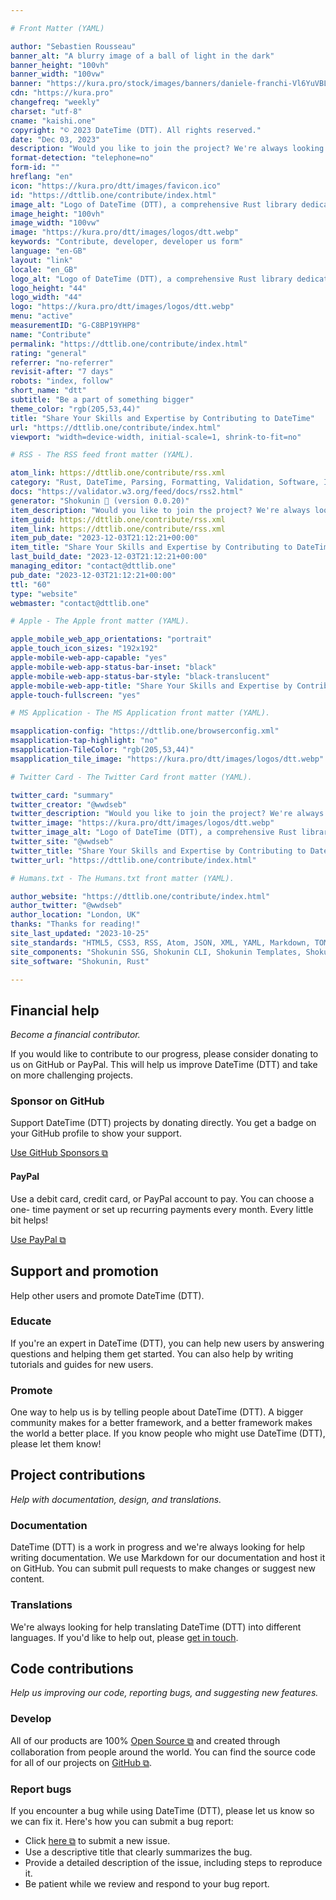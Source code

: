 ```yaml
---

# Front Matter (YAML)

author: "Sebastien Rousseau"
banner_alt: "A blurry image of a ball of light in the dark"
banner_height: "100vh"
banner_width: "100vw"
banner: "https://kura.pro/stock/images/banners/daniele-franchi-Vl6YuVBLEys.webp"
cdn: "https://kura.pro"
changefreq: "weekly"
charset: "utf-8"
cname: "kaishi.one"
copyright: "© 2023 DateTime (DTT). All rights reserved."
date: "Dec 03, 2023"
description: "Would you like to join the project? We're always looking for people with skills in both developing and using open source software."
format-detection: "telephone=no"
form-id: ""
hreflang: "en"
icon: "https://kura.pro/dtt/images/favicon.ico"
id: "https://dttlib.one/contribute/index.html"
image_alt: "Logo of DateTime (DTT), a comprehensive Rust library dedicated to parsing, validating, manipulating, and formatting dates and times"
image_height: "100vh"
image_width: "100vw"
image: "https://kura.pro/dtt/images/logos/dtt.webp"
keywords: "Contribute, developer, developer us form"
language: "en-GB"
layout: "link"
locale: "en_GB"
logo_alt: "Logo of DateTime (DTT), a comprehensive Rust library dedicated to parsing, validating, manipulating, and formatting dates and times"
logo_height: "44"
logo_width: "44"
logo: "https://kura.pro/dtt/images/logos/dtt.webp"
menu: "active"
measurementID: "G-C8BP19YHP8"
name: "Contribute"
permalink: "https://dttlib.one/contribute/index.html"
rating: "general"
referrer: "no-referrer"
revisit-after: "7 days"
robots: "index, follow"
short_name: "dtt"
subtitle: "Be a part of something bigger"
theme_color: "rgb(205,53,44)"
title: "Share Your Skills and Expertise by Contributing to DateTime"
url: "https://dttlib.one/contribute/index.html"
viewport: "width=device-width, initial-scale=1, shrink-to-fit=no"

# RSS - The RSS feed front matter (YAML).

atom_link: https://dttlib.one/contribute/rss.xml
category: "Rust, DateTime, Parsing, Formatting, Validation, Software, Integration, Performance, Development, Timezones"
docs: "https://validator.w3.org/feed/docs/rss2.html"
generator: "Shokunin 🦀 (version 0.0.20)"
item_description: "Would you like to join the project? We're always looking for people with skills in both developing and using open source software."
item_guid: https://dttlib.one/contribute/rss.xml
item_link: https://dttlib.one/contribute/rss.xml
item_pub_date: "2023-12-03T21:12:21+00:00"
item_title: "Share Your Skills and Expertise by Contributing to DateTime"
last_build_date: "2023-12-03T21:12:21+00:00"
managing_editor: "contact@dttlib.one"
pub_date: "2023-12-03T21:12:21+00:00"
ttl: "60"
type: "website"
webmaster: "contact@dttlib.one"

# Apple - The Apple front matter (YAML).

apple_mobile_web_app_orientations: "portrait"
apple_touch_icon_sizes: "192x192"
apple-mobile-web-app-capable: "yes"
apple-mobile-web-app-status-bar-inset: "black"
apple-mobile-web-app-status-bar-style: "black-translucent"
apple-mobile-web-app-title: "Share Your Skills and Expertise by Contributing to DateTime"
apple-touch-fullscreen: "yes"

# MS Application - The MS Application front matter (YAML).

msapplication-config: "https://dttlib.one/browserconfig.xml"
msapplication-tap-highlight: "no"
msapplication-TileColor: "rgb(205,53,44)"
msapplication_tile_image: "https://kura.pro/dtt/images/logos/dtt.webp"

# Twitter Card - The Twitter Card front matter (YAML).

twitter_card: "summary"
twitter_creator: "@wwdseb"
twitter_description: "Would you like to join the project? We're always looking for people with skills in both developing and using open source software."
twitter_image: "https://kura.pro/dtt/images/logos/dtt.webp"
twitter_image_alt: "Logo of DateTime (DTT), a comprehensive Rust library dedicated to parsing, validating, manipulating, and formatting dates and times"
twitter_site: "@wwdseb"
twitter_title: "Share Your Skills and Expertise by Contributing to DateTime"
twitter_url: "https://dttlib.one/contribute/index.html"

# Humans.txt - The Humans.txt front matter (YAML).

author_website: "https://dttlib.one/contribute/index.html"
author_twitter: "@wwdseb"
author_location: "London, UK"
thanks: "Thanks for reading!"
site_last_updated: "2023-10-25"
site_standards: "HTML5, CSS3, RSS, Atom, JSON, XML, YAML, Markdown, TOML"
site_components: "Shokunin SSG, Shokunin CLI, Shokunin Templates, Shokunin Themes, Kaishi SSG, Kaishi CLI, Kaishi Templates, Kaishi Themes"
site_software: "Shokunin, Rust"

---
```


<!-- markdownlint-disable MD033 MD041 -->
<div class="row g-4 py-5 row-cols-1 row-cols-lg-2">
<div class="p-3">
<div class="card bg-light text-dark p-5 h-100">
<div class="card-body">
<!-- markdownlint-enable MD033 MD041 -->

## Financial help

*Become a financial contributor.*

If you would like to contribute to our progress, please consider donating to us
on GitHub or PayPal. This will help us improve DateTime (DTT) and take on more
challenging projects.

### Sponsor on GitHub

Support DateTime (DTT) projects by donating directly. You get a badge on your
GitHub profile to show your support.

[Use GitHub Sponsors ⧉](https://github.com/sponsors/sebastienrousseau)

#### PayPal

Use a debit card, credit card, or PayPal account to pay. You can choose a one-
time payment or set up recurring payments every month. Every little bit helps!

[Use PayPal ⧉](https://paypal.me/wwdseb)

<!-- markdownlint-disable MD033 MD041 -->
</div></div></div>
<div class="p-3">
<div class="card bg-dark text-light p-5 h-100">
<div class="card-body">
<!-- markdownlint-enable MD033 MD041 -->

## Support and promotion

Help other users and promote DateTime (DTT).

### Educate

If you're an expert in DateTime (DTT), you can help new users by answering
questions and helping them get started. You can also help by writing tutorials
and guides for new users.

### Promote

One way to help us is by telling people about DateTime (DTT). A bigger community
makes for a better framework, and a better framework makes the world a better
place. If you know people who might use DateTime (DTT), please let them know!

<!-- markdownlint-disable MD033 MD041 -->
</div></div></div>
<div class="p-3">
<div class="card bg-dark text-light p-5 h-100">
<div class="card-body">


## Project contributions

*Help with documentation, design, and translations.*

### Documentation

DateTime (DTT) is a work in progress and we're always looking for help writing
documentation. We use Markdown for our documentation and host it on GitHub. You
can submit pull requests to make changes or suggest new content.

### Translations

We're always looking for help translating DateTime (DTT) into different
languages. If you'd like to help out, please [get in touch](/contact/index.html).

<!-- markdownlint-disable MD033 MD041 -->
</div></div></div>
<div class="p-3">
<div class="card bg-white text-dark p-5 h-100">
<div class="card-body">
<!-- markdownlint-enable MD033 MD041 -->

## Code contributions

*Help us improving our code, reporting bugs, and suggesting new features.*

### Develop

All of our products are 100% [Open Source ⧉][0] and created through collaboration
from people around the world. You can find the source code for all of our
projects on [GitHub ⧉][1].

### Report bugs

If you encounter a bug while using DateTime (DTT), please let us know so we can
fix it. Here's how you can submit a bug report:

- Click [here ⧉][2] to submit a new issue.
- Use a descriptive title that clearly summarizes the bug.
- Provide a detailed description of the issue, including steps to reproduce it.
- Be patient while we review and respond to your bug report.

<!-- markdownlint-disable MD033 MD041 -->
</div></div></div>
</div>
<!-- markdownlint-enable MD033 MD041 -->

[0]: https://opensource.org/osd/
[1]: https://github.com/sebastienrousseau/dtt
[2]: https://github.com/sebastienrousseau/dtt/issues/new
